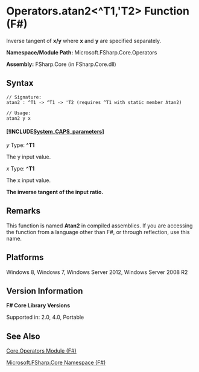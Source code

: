 # Operators.atan2<^T1,'T2> Function (F#)

Inverse tangent of **x/y** where **x** and **y** are specified separately.

**Namespace/Module Path:** Microsoft.FSharp.Core.Operators

**Assembly:** FSharp.Core (in FSharp.Core.dll)


## Syntax

```
// Signature:
atan2 : ^T1 -> ^T1 -> 'T2 (requires ^T1 with static member Atan2)

// Usage:
atan2 y x
```

#### [!INCLUDE[System_CAPS_parameters](//System/Token/System_CAPS_parameters_md.md)]
*y*
Type: **^T1**


The y input value.


*x*
Type: **^T1**


The x input value.



**The inverse tangent of the input ratio.**
## Remarks
This function is named **Atan2** in compiled assemblies. If you are accessing the function from a language other than F#, or through reflection, use this name.


## Platforms
Windows 8, Windows 7, Windows Server 2012, Windows Server 2008 R2


## Version Information
**F# Core Library Versions**

Supported in: 2.0, 4.0, Portable




## See Also
[Core.Operators Module &#40;F&#35;&#41;](Core.Operators+Module+%28FSharp%29.md)

[Microsoft.FSharp.Core Namespace &#40;F&#35;&#41;](Microsoft.FSharp.Core+Namespace+%28FSharp%29.md)

